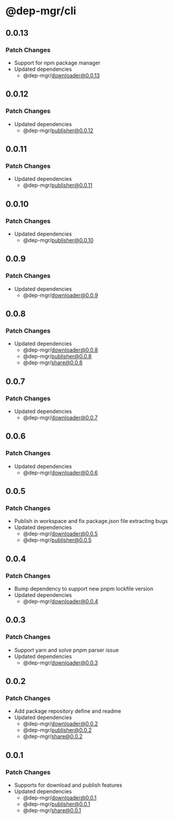 # @dep-mgr/cli

## 0.0.13

### Patch Changes

- Support for npm package manager
- Updated dependencies
  - @dep-mgr/downloader@0.0.13

## 0.0.12

### Patch Changes

- Updated dependencies
  - @dep-mgr/publisher@0.0.12

## 0.0.11

### Patch Changes

- Updated dependencies
  - @dep-mgr/publisher@0.0.11

## 0.0.10

### Patch Changes

- Updated dependencies
  - @dep-mgr/publisher@0.0.10

## 0.0.9

### Patch Changes

- Updated dependencies
  - @dep-mgr/downloader@0.0.9

## 0.0.8

### Patch Changes

- Updated dependencies
  - @dep-mgr/downloader@0.0.8
  - @dep-mgr/publisher@0.0.8
  - @dep-mgr/share@0.0.8

## 0.0.7

### Patch Changes

- Updated dependencies
  - @dep-mgr/downloader@0.0.7

## 0.0.6

### Patch Changes

- Updated dependencies
  - @dep-mgr/downloader@0.0.6

## 0.0.5

### Patch Changes

- Publish in workspace and fix package.json file extracting bugs
- Updated dependencies
  - @dep-mgr/downloader@0.0.5
  - @dep-mgr/publisher@0.0.5

## 0.0.4

### Patch Changes

- Bump dependency to support new pnpm lockfile version
- Updated dependencies
  - @dep-mgr/downloader@0.0.4

## 0.0.3

### Patch Changes

- Support yarn and solve pnpm parser issue
- Updated dependencies
  - @dep-mgr/downloader@0.0.3

## 0.0.2

### Patch Changes

- Add package repository define and readme
- Updated dependencies
  - @dep-mgr/downloader@0.0.2
  - @dep-mgr/publisher@0.0.2
  - @dep-mgr/share@0.0.2

## 0.0.1

### Patch Changes

- Supports for download and publish features
- Updated dependencies
  - @dep-mgr/downloader@0.0.1
  - @dep-mgr/publisher@0.0.1
  - @dep-mgr/share@0.0.1
